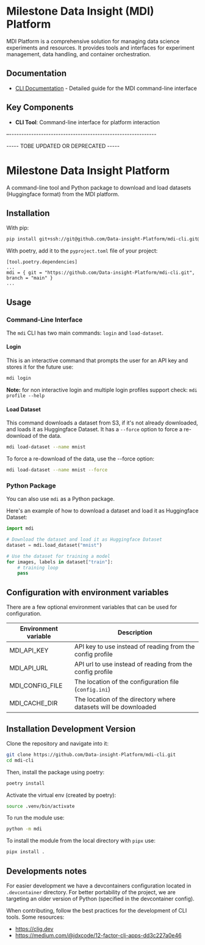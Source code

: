 # Milestone Data Insight (MDI) Platform

MDI Platform is a comprehensive solution for managing data science experiments and resources. It provides tools and interfaces for experiment management, data handling, and container orchestration.


## Documentation

- [CLI Documentation](docs/cli.md) - Detailed guide for the MDI command-line interface


## Key Components

- **CLI Tool**: Command-line interface for platform interaction





  

  
–------------------------------------------------------------

----- TOBE UPDATED OR DEPRECATED -----
# Milestone Data Insight Platform

A command-line tool and Python package to download and load datasets (Huggingface format) from the MDI platform.

## Installation

With pip:

```bash
pip install git+ssh://git@github.com/Data-insight-Platform/mdi-cli.git@main
```

With poetry, add it to the `pyproject.toml` file of your project:

```
[tool.poetry.dependencies]
...
mdi = { git = "https://github.com/Data-insight-Platform/mdi-cli.git", branch = "main" }
...
```

## Usage
### Command-Line Interface

The `mdi` CLI has two main commands: `login` and `load-dataset`.

#### Login

This is an interactive command that prompts the user for an API key and stores it for the future use:

```bash
mdi login
```

**Note:** for non interactive login and multiple login profiles support check: ```mdi profile --help```

#### Load Dataset

This command downloads a dataset from S3, if it's not already downloaded, and loads it as Huggingface Dataset. It has a `--force` option to force a re-download of the data.

```bash
mdi load-dataset --name mnist
```

To force a re-download of the data, use the --force option:

```bash
mdi load-dataset --name mnist --force
```

### Python Package

You can also use `mdi` as a Python package.

Here's an example of how to download a dataset and load it as Huggingface Dataset:

```python
import mdi

# Download the dataset and load it as Huggingface Dataset
dataset = mdi.load_dataset("mnist")

# Use the dataset for training a model
for images, labels in dataset["train"]:
    # training loop
    pass
```

## Configuration with environment variables

There are a few optional environment variables that can be used for configuration.

| Environment variable | Description                                                     |
| -------------------- | --------------------------------------------------------------- |
| MDI_API_KEY          | API key to use instead of reading from the config profile       |
| MDI_API_URL          | API url to use instead of reading from the config profile       |
| MDI_CONFIG_FILE      | The location of the configuration file (`config.ini`)           |
| MDI_CACHE_DIR        | The location of the directory where datasets will be downloaded |


## Installation Development Version

Clone the repository and navigate into it:

```bash
git clone https://github.com/Data-insight-Platform/mdi-cli.git
cd mdi-cli
```

Then, install the package using poetry:

```bash
poetry install
```

Activate the virtual env (created by poetry):
```bash
source .venv/bin/activate
```

To run the module use:
```bash
python -m mdi
```

To install the module from the local directory with `pipx` use:
```bash
pipx install .
```


## Developments notes

For easier development we have a devcontainers configuration located in `.devcontainer` directory. For better portability of the project, we are targeting an older version of Python (specified in the devcontainer config).

When contributing, follow the best practices for the development of CLI tools. Some resources:
- https://clig.dev
- https://medium.com/@jdxcode/12-factor-cli-apps-dd3c227a0e46

